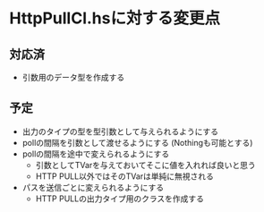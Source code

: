 HttpPullCl.hsに対する変更点
===========================

対応済
------

* 引数用のデータ型を作成する

予定
----

* 出力のタイプの型を型引数として与えられるようにする
* pollの間隔を引数として渡せるようにする (Nothingも可能とする)
* pollの間隔を途中で変えられるようにする
	+ 引数としてTVarを与えておいてそこに値を入れれば良いと思う
	+ HTTP PULL以外ではそのTVarは単純に無視される
* パスを送信ごとに変えられるようにする
	+ HTTP PULLの出力タイプ用のクラスを作成する
